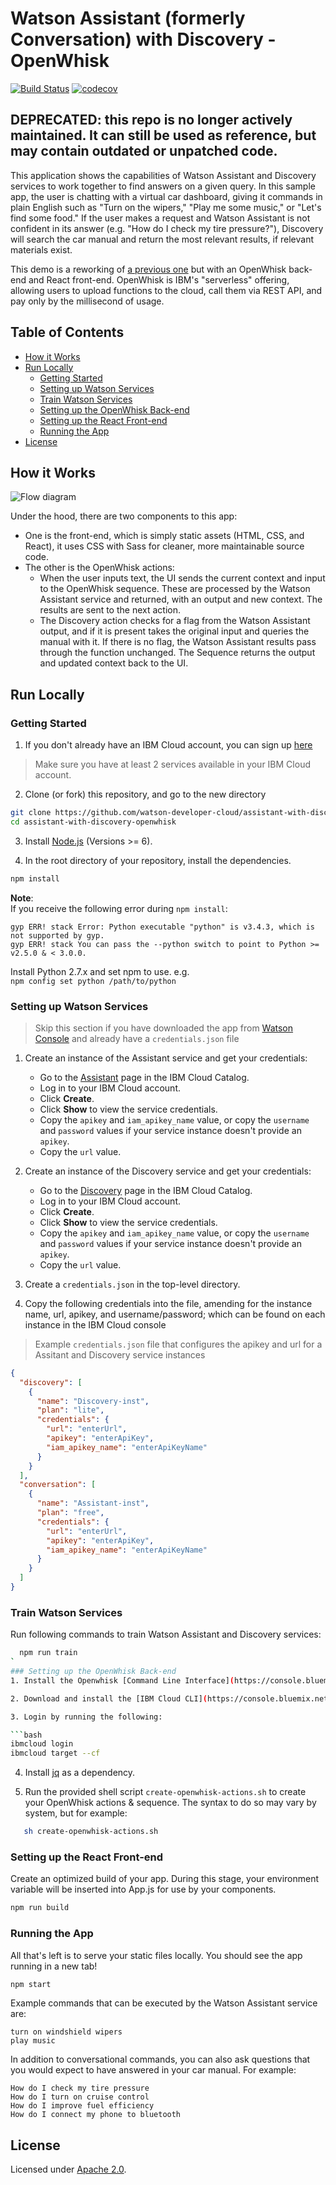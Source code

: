 # Watson Assistant (formerly Conversation) with Discovery - OpenWhisk


[![Build Status](https://travis-ci.org/watson-developer-cloud/assistant-with-discovery-openwhisk.svg?branch=master)](https://travis-ci.org/watson-developer-cloud/assistant-with-discovery-openwhisk) [![codecov](https://codecov.io/gh/watson-developer-cloud/assistant-with-discovery-openwhisk/branch/master/graph/badge.svg)](https://codecov.io/gh/watson-developer-cloud/assistant-with-discovery-openwhisk)

## DEPRECATED: this repo is no longer actively maintained. It can still be used as reference, but may contain outdated or unpatched code.


This application shows the capabilities of Watson Assistant and Discovery services to work together to find answers on a given query. In this sample app, the user is chatting with a virtual car dashboard, giving it commands in plain English such as "Turn on the wipers," "Play me some music," or "Let's find some food." If the user makes a request and Watson Assistant is not confident in its answer (e.g. "How do I check my tire pressure?"), Discovery will search the car manual and return the most relevant results, if relevant materials exist.

This demo is a reworking of [a previous one](https://github.com/watson-developer-cloud/assistant-with-discovery) but with an OpenWhisk back-end and React front-end. OpenWhisk is IBM's "serverless" offering, allowing users to upload functions to the cloud, call them via REST API, and pay only by the millisecond of usage.

## Table of Contents
* [How it Works](#how-it-works)
* [Run Locally](#run-locally)
  * [Getting Started](#getting-started)
  * [Setting up Watson Services](#setting-up-watson-services)
  * [Train Watson Services](#train-watson-services)
  * [Setting up the OpenWhisk Back-end](#setting-up-the-openwhisk-back-end)
  * [Setting up the React Front-end](#setting-up-the-react-front-end)
  * [Running the App](#running-the-app)
* [License](#license)

## How it Works

![Flow diagram](README_pictures/Flow_diagram.png?raw=true)

Under the hood, there are two components to this app:
* One is the front-end, which is simply static assets (HTML, CSS, and React), it uses CSS with Sass for cleaner, more maintainable source code.
* The other is the OpenWhisk actions:
  * When the user inputs text, the UI sends the current context and input to the OpenWhisk sequence. These are processed by the Watson Assistant service and returned, with an output and new context. The results are sent to the next action.
  * The Discovery action checks for a flag from the Watson Assistant output, and if it is present takes the original input and queries the manual with it. If there is no flag, the Watson Assistant results pass through the function unchanged. The Sequence returns the output and updated context back to the UI.


## Run Locally

### Getting Started
1. If you don't already have an IBM Cloud account, you can sign up [here](https://console.bluemix.net/registration/?cm_mmc=GitHubReadMe)
> Make sure you have at least 2 services available in your IBM Cloud account.

2. Clone (or fork) this repository, and go to the new directory
```bash
git clone https://github.com/watson-developer-cloud/assistant-with-discovery-openwhisk.git
cd assistant-with-discovery-openwhisk
```

3. Install [Node.js](https://nodejs.org) (Versions >= 6).

4. In the root directory of your repository, install the dependencies.
```bash
npm install
```

**Note**:  
If you receive the following error during `npm install`:
```
gyp ERR! stack Error: Python executable "python" is v3.4.3, which is not supported by gyp.
gyp ERR! stack You can pass the --python switch to point to Python >= v2.5.0 & < 3.0.0.
```
Install Python 2.7.x and set npm to use. e.g.  
```npm config set python /path/to/python```  

### Setting up Watson Services
> Skip this section if you have downloaded the app from [Watson Console](https://console.ng.bluemix.net/developer/watson) and already have a `credentials.json` file

1. Create an instance of the Assistant service and get your credentials:
    - Go to the [Assistant](https://console.bluemix.net/catalog/services/conversation) page in the IBM Cloud Catalog.
    - Log in to your IBM Cloud account.
    - Click **Create**.
    - Click **Show** to view the service credentials.
    - Copy the `apikey` and `iam_apikey_name` value, or copy the `username` and `password` values if your service instance doesn't provide an `apikey`.
    - Copy the `url` value.

1. Create an instance of the Discovery service and get your credentials:
    - Go to the [Discovery](https://console.bluemix.net/catalog/services/discovery) page in the IBM Cloud Catalog.
    - Log in to your IBM Cloud account.
    - Click **Create**.
    - Click **Show** to view the service credentials.
    - Copy the `apikey` and `iam_apikey_name` value, or copy the `username` and `password` values if your service instance doesn't provide an `apikey`.
    - Copy the `url` value.

1. Create a `credentials.json` in the top-level directory.

1. Copy the following credentials into the file, amending for the instance name, url, apikey, and username/password; which can be found on each instance in the IBM Cloud console

> Example `credentials.json` file that configures the apikey and url for a Assitant and Discovery service instances
```json
{
  "discovery": [
    {
      "name": "Discovery-inst",
      "plan": "lite",
      "credentials": {
        "url": "enterUrl",
        "apikey": "enterApiKey",
        "iam_apikey_name": "enterApiKeyName"
      }
    }
  ],
  "conversation": [
    {
      "name": "Assistant-inst",
      "plan": "free",
      "credentials": {
        "url": "enterUrl",
        "apikey": "enterApiKey",
        "iam_apikey_name": "enterApiKeyName"
      }
    }
  ]
}
```


### Train Watson Services
Run following commands to train Watson Assistant and Discovery services:
``` bash
  npm run train
`
### Setting up the OpenWhisk Back-end
1. Install the Openwhisk [Command Line Interface](https://console.bluemix.net/openwhisk/learn/cli).

2. Download and install the [IBM Cloud CLI](https://console.bluemix.net/docs/cli/index.html#overview).

3. Login by running the following:

```bash
ibmcloud login
ibmcloud target --cf
```

4. Install [jq](https://stedolan.github.io/jq/download/) as a dependency.

5. Run the provided shell script `create-openwhisk-actions.sh` to create your OpenWhisk actions & sequence. The syntax to do so may vary by system, but for example:

```bash
   sh create-openwhisk-actions.sh
```

### Setting up the React Front-end
Create an optimized build of your app. During this stage, your environment variable will be inserted into App.js for use by your components.
```bash
npm run build
```

### Running the App
All that's left is to serve your static files locally. You should see the app running in a new tab!
```bash
npm start
```

Example commands that can be executed by the Watson Assistant service are:
```
turn on windshield wipers
play music
```
In addition to conversational commands, you can also ask questions that you would expect to have answered in your car manual. For example:
```
How do I check my tire pressure
How do I turn on cruise control
How do I improve fuel efficiency
How do I connect my phone to bluetooth
```
## License
Licensed under [Apache 2.0](LICENSE).
